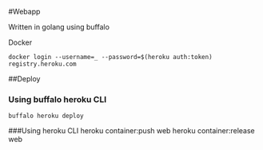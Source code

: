 #Webapp

Written in golang using buffalo


Docker

    docker login --username=_ --password=$(heroku auth:token) registry.heroku.com

##Deploy
### Using buffalo heroku CLI

    buffalo heroku deploy
    
###Using heroku CLI
    heroku container:push web 
    heroku container:release web 